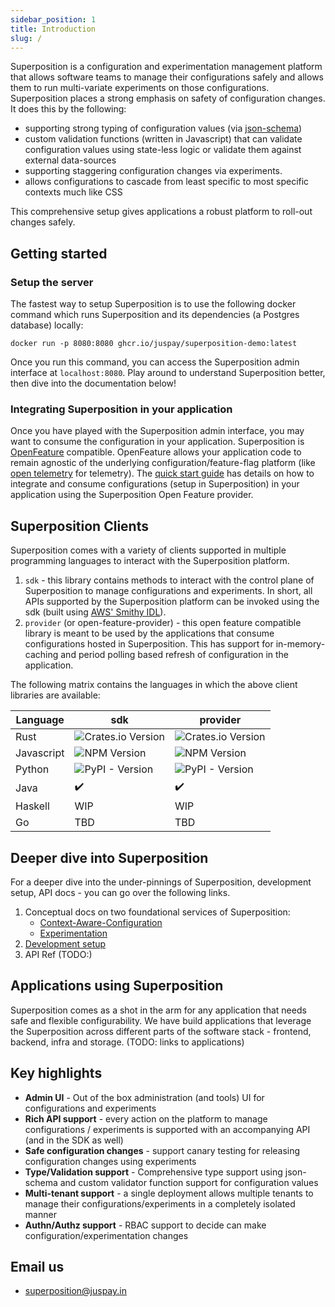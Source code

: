 ```yaml
---
sidebar_position: 1
title: Introduction
slug: /
---
```

Superposition is a configuration and experimentation management platform that allows software teams to manage their configurations safely and allows them to run multi-variate experiments on those configurations. Superposition places a strong emphasis on safety of configuration changes.  It does this by the following:

* supporting strong typing of configuration values (via [json-schema](https://json-schema.org/))
* custom validation functions (written in Javascript) that can validate configuration values using state-less logic or validate them against external data-sources
* supporting staggering configuration changes via experiments.
* allows configurations to cascade from least specific to most specific contexts much like CSS

This comprehensive setup gives applications a robust platform to roll-out changes safely.

## Getting started

### Setup the server
The fastest way to setup Superposition is to use the following docker command which runs Superposition and its dependencies (a Postgres database) locally:

```
docker run -p 8080:8080 ghcr.io/juspay/superposition-demo:latest
```

Once you run this command, you can access the Superposition admin interface at `localhost:8080`. Play around to understand Superposition better, then dive into the documentation below!

### Integrating Superposition in your application

Once you have played with the Superposition admin interface, you may want to consume the configuration in your application.  Superposition is [OpenFeature](https://openfeature.dev/docs/reference/concepts/provider) compatible.  OpenFeature allows your application code to remain agnostic of the underlying configuration/feature-flag platform (like [open telemetry](https://opentelemetry.io/) for telemetry).  The [quick start guide](https://juspay.io/superposition/docs/quick_start) has details on how to integrate and consume configurations (setup in Superposition) in your application using the Superposition Open Feature provider.

## Superposition Clients

Superposition comes with a variety of clients supported in multiple programming languages to interact with the Superposition platform.

1. `sdk` - this library contains methods to interact with the control plane of Superposition to manage configurations and experiments.  In short, all APIs supported by the Superposition platform can be invoked using the sdk (built using [AWS' Smithy IDL](https://smithy.io)).
2. `provider` (or open-feature-provider) - this open feature compatible library is meant to be used by the applications that consume configurations hosted in Superposition.  This has support for in-memory-caching and period polling based refresh of configuration in the application.

The following matrix contains the languages in which the above client libraries are available:

| Language       | sdk | provider |
|----------------|-----|----------|
| Rust           | ![Crates.io Version](https://img.shields.io/crates/v/superposition_sdk?label=superposition_sdk&link=https%3A%2F%2Fcrates.io%2Fcrates%2Fsuperposition_sdk) | ![Crates.io Version](https://img.shields.io/crates/v/superposition_provider?label=superposition_provider&link=https%3A%2F%2Fcrates.io%2Fcrates%2Fsuperposition_provider) |
| Javascript     | ![NPM Version](https://img.shields.io/npm/v/superposition-sdk?label=superposition-sdk&link=https%3A%2F%2Fwww.npmjs.com%2Fpackage%2Fsuperposition-sdk) |  ![NPM Version](https://img.shields.io/npm/v/superposition-provider?label=superposition-provider&link=https%3A%2F%2Fwww.npmjs.com%2Fpackage%2Fsuperposition-provider) |
| Python         | ![PyPI - Version](https://img.shields.io/pypi/v/superposition_sdk?label=superposition_sdk&link=https%3A%2F%2Fpypi.org%2Fproject%2Fsuperposition-sdk%2F) | ![PyPI - Version](https://img.shields.io/pypi/v/superposition_provider?label=superposition_provider&link=https%3A%2F%2Fpypi.org%2Fproject%2Fsuperposition-provider%2F) |
| Java           | ✔️  |    ✔️    |
| Haskell        | WIP |    WIP   |
| Go             | TBD |    TBD   |

## Deeper dive into Superposition

For a deeper dive into the under-pinnings of Superposition, development setup, API docs - you can go over the following links.
1. Conceptual docs on two foundational services of Superposition:
    * [Context-Aware-Configuration](https://juspay.io/superposition/docs/basic-concepts/context-aware-config)
    * [Experimentation](https://juspay.io/superposition/docs/basic-concepts/experimentation)
3. [Development setup](https://juspay.io/superposition/docs/setup)
4. API Ref (TODO:)

## Applications using Superposition

Superposition comes as a shot in the arm for any application that needs safe and flexible configurability.  We have build applications that leverage the Superposition across different parts of the software stack - frontend, backend, infra and storage. (TODO: links to applications)

## Key highlights

* **Admin UI** - Out of the box administration (and tools) UI for configurations and experiments
* **Rich API support** - every action on the platform to manage configurations / experiments is supported with an accompanying API (and in the SDK as well)
* **Safe configuration changes** - support canary testing for releasing configuration changes using experiments
* **Type/Validation support** - Comprehensive type support using json-schema and custom validator function support for configuration values
* **Multi-tenant support** - a single deployment allows multiple tenants to manage their configurations/experiments in a completely isolated manner
* **Authn/Authz support** - RBAC support to decide can make configuration/experimentation changes

## Email us
* [superposition@juspay.in](mailto:superposition@juspay.in)
